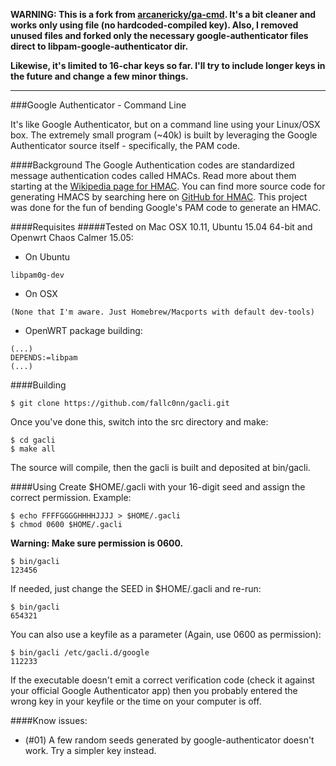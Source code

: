 **WARNING: This is a fork from [arcanericky/ga-cmd](https://github.com/arcanericky/ga-cmd "arcanericky/ga-cmd"). It's a bit cleaner and works only using file (no hardcoded-compiled key). Also, I removed unused files and forked only the necessary google-authenticator files direct to libpam-google-authenticator dir.**

**Likewise, it's limited to 16-char keys so far. I'll try to include longer keys in the future and change a few minor things.**

-------------
###Google Authenticator - Command Line

It's like Google Authenticator, but on a command line using your Linux/OSX box.
The extremely small program (~40k) is built by leveraging the Google Authenticator source itself - specifically, the PAM code. 

####Background
The Google Authentication codes are standardized message authentication codes called HMACs. Read more about them starting at the [Wikipedia page for HMAC](https://www.google.com "Wikipedia: HMAC"). You can find more source code for generating HMACS by searching here on [GitHub for HMAC](https://github.com/search?q=hmac "GitHub: HMAC"). This project was done for the fun of bending Google's PAM code to generate an HMAC.

####Requisites
#####Tested on Mac OSX 10.11, Ubuntu 15.04 64-bit and Openwrt Chaos Calmer 15.05:
- On Ubuntu
```
libpam0g-dev
```

- On OSX
```
(None that I'm aware. Just Homebrew/Macports with default dev-tools)
```

- OpenWRT package building:
```
(...)
DEPENDS:=libpam
(...)
```

####Building
```
$ git clone https://github.com/fallc0nn/gacli.git
```
Once you've done this, switch into the src directory and make:
```
$ cd gacli
$ make all
```
The source will compile, then the gacli is built and deposited at bin/gacli.

####Using
Create $HOME/.gacli with your 16-digit seed and assign the correct permission. Example:
```
$ echo FFFFGGGGHHHHJJJJ > $HOME/.gacli
$ chmod 0600 $HOME/.gacli
```

**Warning: Make sure permission is 0600.**
```
$ bin/gacli
123456
```

If needed, just change the SEED in $HOME/.gacli and re-run:
```
$ bin/gacli
654321
```

You can also use a keyfile as a parameter (Again, use 0600 as permission):
```
$ bin/gacli /etc/gacli.d/google
112233
```

If the executable doesn't emit a correct verification code (check it against your official Google Authenticator app) then you probably entered the wrong key in your keyfile or the time on your computer is off.

####Know issues:
- (#01) A few random seeds generated by google-authenticator doesn't work. Try a simpler key instead.
